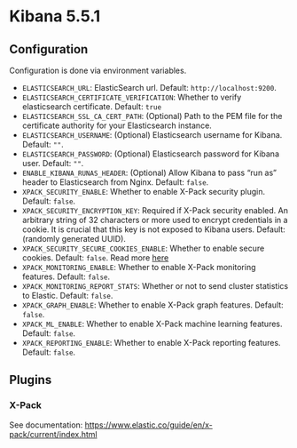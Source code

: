 # Kibana 5.5.1

## Configuration
Configuration is done via environment variables.

* `ELASTICSEARCH_URL`: ElasticSearch url. Default: `http://localhost:9200`.
* `ELASTICSEARCH_CERTIFICATE_VERIFICATION`: Whether to verify elasticsearch certificate. Default: `true`
* `ELASTICSEARCH_SSL_CA_CERT_PATH`: (Optional) Path to the PEM file for the certificate authority for your Elasticsearch instance.
* `ELASTICSEARCH_USERNAME`: (Optional) Elasticsearch username for Kibana. Default: `""`.
* `ELASTICSEARCH_PASSWORD`: (Optional) Elasticsearch password for Kibana user. Default: `""`.
* `ENABLE_KIBANA_RUNAS_HEADER`: (Optional) Allow Kibana to pass “run as” header to Elasticsearch from Nginx. Default: `false`.
* `XPACK_SECURITY_ENABLE`: Whether to enable X-Pack security plugin. Default: `false`.
* `XPACK_SECURITY_ENCRYPTION_KEY`: Required if X-Pack security enabled. An arbitrary string of 32 characters or more used to encrypt credentials in a cookie. It is crucial that this key is not exposed to Kibana users. Default: (randomly generated UUID).
* `XPACK_SECURITY_SECURE_COOKIES_ENABLE`: Whether to enable secure cookies. Default: `false`. Read more [here](https://www.elastic.co/guide/en/x-pack/5.1/kibana.html#security-ui-settings)
* `XPACK_MONITORING_ENABLE`: Whether to enable X-Pack monitoring features. Default: `false`.
* `XPACK_MONITORING_REPORT_STATS`: Whether or not to send cluster statistics to Elastic. Default: `false`.
* `XPACK_GRAPH_ENABLE`: Whether to enable X-Pack graph features. Default: `false`.
* `XPACK_ML_ENABLE`: Whether to enable X-Pack machine learning features. Default: `false`.
* `XPACK_REPORTING_ENABLE`: Whether to enable X-Pack reporting features. Default: `false`.

## Plugins

### X-Pack
See documentation: https://www.elastic.co/guide/en/x-pack/current/index.html
